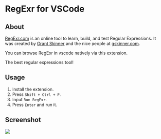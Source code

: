 # RegExr for VSCode

## About

[RegExr.com](https://regexr.com) is an online tool to learn, build, and test Regular Expressions. It was created by [Grant Skinner](https://twitter.com/gskinner) and the nice people at [gskinner.com](http://gskinner.com/).

You can browse RegExr in vscode natively via this extension.

The best regular expressions tool!

## Usage

1. Install the extension.
2. Press `Shift + Ctrl + P`.
3. Input `Run RegExr`.
4. Press `Enter` and run it.

## Screenshot

![](https://picgo-1258602555.cos.ap-nanjing.myqcloud.com/20220321144814.png)
